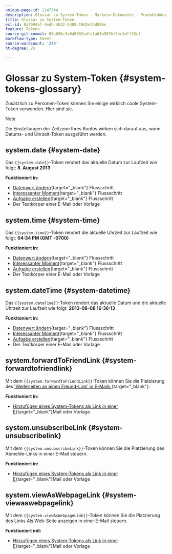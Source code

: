 ```yaml
---
unique-page-id: 1147344
description: Glossar zu System-Token - Marketo-Dokumente - Produktdokumentation
title: Glossar zu System-Token
exl-id: 8a7694af-4edb-4b32-b408-19d2e7bd596e
feature: Tokens
source-git-commit: 09a656c3a0d0002edfa1a61b987bff4c1dff33cf
workflow-type: tm+mt
source-wordcount: '249'
ht-degree: 2%

---
```


# Glossar zu System-Token {#system-tokens-glossary}

Zusätzlich zu Personen-Token können Sie einige wirklich coole System-Token verwenden. Hier sind sie.

>[!NOTE]
>
>Die Einstellungen der Zeitzone Ihres Kontos wirken sich darauf aus, wann Datums- und Uhrzeit-Token ausgeführt werden.

## system.date {#system-date}

Das `{{system.date}}`-Token rendert das aktuelle Datum zur Laufzeit wie folgt: **8. August 2013**

**Funktioniert in:**

* [Datenwert ändern](/help/marketo/product-docs/core-marketo-concepts/smart-campaigns/flow-actions/change-data-value.md){target="_blank"} Flussschritt
* [Interessanter Moment](/help/marketo/product-docs/core-marketo-concepts/smart-campaigns/flow-actions/interesting-moment.md){target="_blank"} Flussschritt
* [Aufgabe erstellen](/help/marketo/product-docs/core-marketo-concepts/smart-campaigns/salesforce-flow-actions/create-task.md){target="_blank"} Flussschritt
* Der Textkörper einer E-Mail oder Vorlage

## system.time {#system-time}

Das `{{system.time}}`-Token rendert die aktuelle Uhrzeit zur Laufzeit wie folgt: **04:34 PM (GMT -0700)**

**Funktioniert in:**

* [Datenwert ändern](/help/marketo/product-docs/core-marketo-concepts/smart-campaigns/flow-actions/change-data-value.md){target="_blank"} Flussschritt
* [Interessanter Moment](/help/marketo/product-docs/core-marketo-concepts/smart-campaigns/flow-actions/interesting-moment.md){target="_blank"} Flussschritt
* [Aufgabe erstellen](/help/marketo/product-docs/core-marketo-concepts/smart-campaigns/salesforce-flow-actions/create-task.md){target="_blank"} Flussschritt
* Der Textkörper einer E-Mail oder Vorlage

## system.dateTime {#system-datetime}

Das `{{system.dateTime}}`-Token rendert das aktuelle Datum und die aktuelle Uhrzeit zur Laufzeit wie folgt: **2013-08-08 16:36:13**

**Funktioniert in:**

* [Datenwert ändern](/help/marketo/product-docs/core-marketo-concepts/smart-campaigns/flow-actions/change-data-value.md){target="_blank"} Flussschritt
* [Interessanter Moment](/help/marketo/product-docs/core-marketo-concepts/smart-campaigns/flow-actions/interesting-moment.md){target="_blank"} Flussschritt
* [Aufgabe erstellen](/help/marketo/product-docs/core-marketo-concepts/smart-campaigns/salesforce-flow-actions/create-task.md){target="_blank"} Flussschritt
* Der Textkörper einer E-Mail oder Vorlage

## system.forwardToFriendLink {#system-forwardtofriendlink}

Mit dem `{{system.forwardToFriendLink}}`-Token können Sie die Platzierung des [&#39;Weiterleiten an einen Freund-Link&#39; in E-Mails ](/help/marketo/product-docs/email-marketing/general/functions-in-the-editor/forward-to-a-friend-link-in-emails.md){target="_blank"}.

**Funktioniert in:**

* [Hinzufügen eines System-Tokens als Link in einer E](/help/marketo/product-docs/email-marketing/general/using-tokens/add-a-system-token-as-a-link-in-an-email.md){target="_blank"}Mail oder Vorlage

## system.unsubscribeLink {#system-unsubscribelink}

Mit dem `{{system.unsubscribeLink}}`-Token können Sie die Platzierung des Abmelde-Links in einer E-Mail steuern.

**Funktioniert in:**

* [Hinzufügen eines System-Tokens als Link in einer E](/help/marketo/product-docs/email-marketing/general/using-tokens/add-a-system-token-as-a-link-in-an-email.md){target="_blank"}Mail oder Vorlage

## system.viewAsWebpageLink {#system-viewaswebpagelink}

Mit dem `{{system.viewAsWebpageLink}}`-Token können Sie die Platzierung des Links Als Web-Seite anzeigen in einer E-Mail steuern.

**Funktioniert mit:**

* [Hinzufügen eines System-Tokens als Link in einer E](/help/marketo/product-docs/email-marketing/general/using-tokens/add-a-system-token-as-a-link-in-an-email.md){target="_blank"}Mail oder Vorlage
